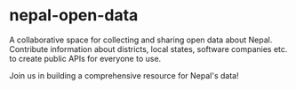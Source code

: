 # nepal-open-data
A collaborative space for collecting and sharing open data about Nepal. Contribute information about districts, local states, software companies etc. to create public APIs for everyone to use. 


Join us in building a comprehensive resource for Nepal's data!
